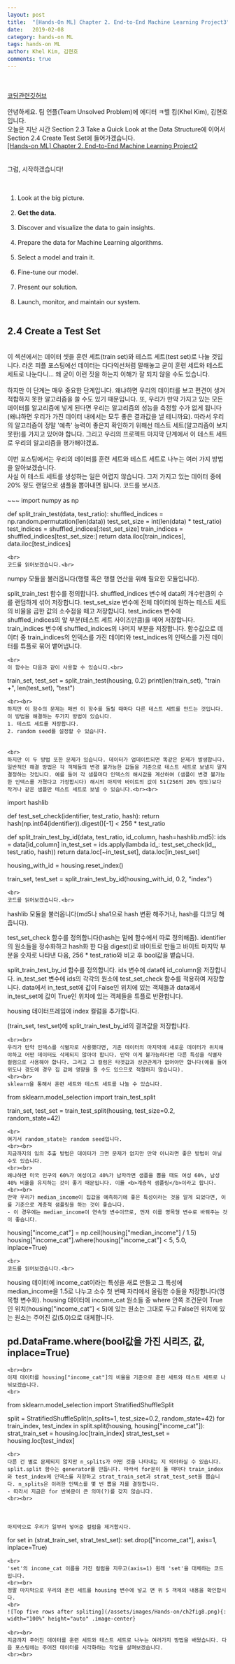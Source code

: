 ```yaml
---
layout: post
title:  "[Hands-On ML] Chapter 2. End-to-End Machine Learning Project3"
date:   2019-02-08
category: hands-on ML
tags: hands-on ML
author: Khel Kim, 김현호
comments: true
---
```

<br><br>
[코딩관련깃허브](https://github.com/rickiepark/handson-ml)
<br><br>
안녕하세요. 팀 언플(Team Unsolved Problem)에 에디터 ㅋ헬 킴(Khel Kim), 김현호입니다.
<br>
오늘은 지난 시간 Section 2.3 Take a Quick Look at the Data Structure에 이어서 Section 2.4 Create Test Set에 들어가겠습니다.
<br>
[[Hands-on ML] Chapter 2. End-to-End Machine Learning Project2](https://unsolvedproblem.github.io/hands-on%20ml/2019/02/08/Hands-On-Machine-Learning-with-Scikit-Learn-and-Tensorflow.html)
<br><br><br>
그럼, 시작하겠습니다!
<br><br><br>
1. Look at the big picture.
<br><br>
2. __Get the data.__
<br><br>
3. Discover and visualize the data to gain insights.
<br><br>
4. Prepare the data for Machine Learning algorithms.
<br><br>
5. Select a model and train it.
<br><br>
6. Fine-tune our model.
<br><br>
7. Present our solution.
<br><br>
8. Launch, monitor, and maintain our system.
<br><br>



## 2.4 Create a Test Set
<br>
이 섹션에서는 데이터 셋을 훈련 세트(train set)와 테스트 세트(test set)로 나눌 것입니다. 라온 피플 포스팅에선 데이터는 다다익선처럼 말해놓고 굳이 훈련 세트와 테스트 세트로 나눈다니... 왜 굳이 이런 짓을 하는지 이해가 잘 되지 않을 수도 있습니다.<br><br>
하지만 이 단계는 매우 중요한 단계입니다. 왜냐하면 우리의 데이터를 보고 편견이 생겨 적합하지 못한 알고리즘을 쓸 수도 있기 때문입니다. 또, 우리가 만약 가지고 있는 모든 데이터를 알고리즘에 넣게 된다면 우리는 알고리즘의 성능을 측정할 수가 없게 됩니다(왜냐하면 우리가 가진 데이터 내에서는 모두 좋은 결과값을 낼 테니까요). 따라서 우리의 알고리즘이 정말 '예측' 능력이 좋은지 확인하기 위해선 테스트 세트(알고리즘이 보지 못한)를 가지고 있어야 합니다. 그리고 우리의 프로젝트 마지막 단계에서 이 테스트 세트로 우리의 알고리즘을 평가해야겠죠.<br><br>
이번 포스팅에서는 우리의 데이터를 훈련 세트와 테스트 세트로 나누는 여러 가지 방법을 알아보겠습니다.
<br>
사실 이 테스트 세트를 생성하는 일은 어렵지 않습니다. 그저 가지고 있는 데이터 중에 20% 정도 랜덤으로 샘플을 뽑아내면 됩니다. 코드를 보시죠.<br><br>  
~~~
import numpy as np

def split_train_test(data, test_ratio):
    shuffled_indices = np.random.permutation(len(data))
    test_set_size = int(len(data) * test_ratio)
    test_indices = shuffled_indices[:test_set_size]
    train_indices = shuffled_indices[test_set_size:]
    return data.iloc[train_indices], data.iloc[test_indices]
~~~
<br>
코드를 읽어보겠습니다.<br>

~~~
numpy 모듈을 불러옵니다(행렬 혹은 행렬 연산을 위해 필요한 모듈입니다).

split_train_test 함수를 정의합니다.
  shuffled_indices 변수에 data의 개수만큼의 수를 랜덤하게 섞어 저장합니다.
  test_set_size 변수에 전체 데이터에 원하는 테스트 세트의 비율을 곱한 값의
  소수점을 떼고 저장합니다.
  test_indices 변수에 shuffled_indices의 앞 부분(테스트 세트 사이즈만큼)을
  떼어 저장합니다.
  train_indices 변수에 shuffled_indices의 나머지 부분을 저장합니다.
  함수값으로 데이터 중 train_indices의 인덱스를 가진 데이터와
  test_indices의 인덱스를 가진 데이터를 튜플로 묶어 뱉어냅니다.
~~~
<br>
이 함수는 다음과 같이 사용할 수 있습니다.<br>
~~~
train_set, test_set = split_train_test(housing, 0.2)
print(len(train_set), "train +", len(test_set), "test")
~~~
<br><br>
하지만 이 함수의 문제는 매번 이 함수를 돌릴 때마다 다른 테스트 세트를 만드는 것입니다. 이 방법을 해결하는 두가지 방법이 있습니다.
1. 테스트 세트를 저장합니다.
2. random seed를 설정할 수 있습니다.


<br>
하지만 이 두 방법 또한 문제가 있습니다. 데이터가 업데이트되면 똑같은 문제가 발생합니다. 일반적인 해결 방법은 각 객체들의 변경 불가능한 값들을 기준으로 테스트 세트로 보낼지 말지 결정하는 것입니다. 예를 들어 각 샘플마다 인덱스의 해시값을 계산하여 (샘플이 변경 불가능한 인덱스를 가졌다고 가정합시다) 해시의 마지막 바이트의 값이 51(256의 20% 정도)보다 작거나 같은 샘플만 테스트 세트로 보낼 수 있습니다.<br><br>
~~~
import hashlib

def test_set_check(identifier, test_ratio, hash):
    return hash(np.int64(identifier)).digest()[-1] < 256 * test_ratio

def split_train_test_by_id(data, test_ratio, id_column, hash=hashlib.md5):
    ids = data[id_column]
    in_test_set = ids.apply(lambda id_: test_set_check(id_, test_ratio, hash))
    return data.loc[~in_test_set], data.loc[in_test_set]

housing_with_id = housing.reset_index()

train_set, test_set = split_train_test_by_id(housing_with_id, 0.2, "index")
~~~
<br>
코드를 읽어보겠습니다.<br>
~~~
hashlib 모듈을 불러옵니다(md5나 sha1으로 hash 변환 해주거나, hash를 디코딩 해줍니다).

test_set_check 함수를 정의합니다(hash는 밑에 함수에서 따로 정의해줌).
  identifier의 원소들을 정수화하고 hash화 한 다음 digest()로 바이트로 만들고
  바이트 마지막 부분을 숫자로 나타낸 다음, 256 * test_ratio와 비교 후 bool값을
  뱉습니다.

split_train_test_by_id 함수를 정의합니다.
  ids 변수에 data에 id_column을 저장합니다.
  in_test_set 변수에 ids의 각각의 원소에 test_set_check 함수를 적용하여 저장합니다.
  data에서 in_test_set에 값이 False인 위치에 있는 객체들과
  data에서 in_test_set에 값이 True인 위치에 있는 객체들을 튜플로 반환합니다.

housing 데이터프레임에 index 컬럼을 추가합니다.

(train_set, test_set)에 split_train_test_by_id의 결과값을 저장합니다.
~~~
<br><br>
우리가 만약 인덱스를 식별자로 사용했다면, 기존 데이터의 마지막에 새로운 데이터가 위치해야하고 어떤 데이터도 삭제되지 않아야 합니다. 만약 이게 불가능하다면 다른 특성을 식별자 컬럼으로 사용해야 합니다. 그리고 그 컬럼은 타겟값과 상관관계가 없어야만 합니다(예를 들어 위도나 경도에 경우 집 값에 영향을 줄 수도 있으므로 적절하지 않습니다).
<br><br>
sklearn을 통해서 훈련 세트와 테스트 세트를 나눌 수 있습니다.

~~~
from sklearn.model_selection import train_test_split

train_set, test_set = train_test_split(housing, test_size=0.2, random_state=42)
~~~
<br>
여기서 random_state는 random seed입니다.
<br><br>
지금까지의 임의 추출 방법은 데이터가 크면 문제가 없지만 만약 아니라면 좋은 방법이 아닐 수도 있습니다.
<br><br>
왜냐하면 미국 인구의 60%가 여성이고 40%가 남자라면 샘플을 뽑을 때도 여성 60%, 남성 40% 비율을 유지하는 것이 좋기 때문입니다. 이를 <b>계층적 샘플링</b>이라고 합니다.
<br><br>
만약 우리가 median_income이 집값을 예측하기에 좋은 특성이라는 것을 알게 되었다면, 이를 기준으로 계층적 샘플링을 하는 것이 좋습니다.
- 이 경우에는 median_income이 연속형 변수이므로, 먼저 이를 명목형 변수로 바꿔주는 것이 좋습니다.

~~~
housing["income_cat"] = np.ceil(housing["median_income"] / 1.5)
housing["income_cat"].where(housing["income_cat"] < 5, 5.0, inplace=True)
~~~
<br>
코드를 읽어보겠습니다.<br>
~~~
housing 데이터에 income_cat이라는 특성을 새로 만들고 그 특성에 median_income을 1.5로 나누고 소수 첫 번째 자리에서 올림한 수들을 저장합니다(명목형 변수화).
housing 데이터에 income_cat 원소들 중 where 안쪽 조건문이 True인 위치(housing["income_cat"] < 5)에 있는 원소는 그대로 두고 False인 위치에 있는 원소는 주어진 값(5.0)으로 대체합니다.
## pd.DataFrame.where(bool값을 가진 시리즈, 값, inplace=True)
~~~
<br><br>
이제 데이터를 housing["income_cat"]의 비율을 기준으로 훈련 세트와 테스트 세트로 나눠보겠습니다.
<br>
~~~
from sklearn.model_selection import StratifiedShuffleSplit

split = StratifiedShuffleSplit(n_splits=1, test_size=0.2, random_state=42)
for train_index, test_index in split.split(housing, housing["income_cat"]):
    strat_train_set = housing.loc[train_index]
    strat_test_set = housing.loc[test_index]
~~~
<br>
다른 건 별로 문제되지 않지만 n_splits가 어떤 것을 나타내는 지 의아하실 수 있습니다. split.split 함수는 generator를 만듭니다. 따라서 for문이 돌 때마다 train_index와 test_index에 인덱스를 저장하고 strat_train_set과 strat_test_set을 뽑습니다. n_splits은 이러한 인텍스를 몇 번 뽑을 지를 결정합니다.
- 따라서 지금은 for 반복문이 큰 의미(?)를 갖지 않습니다.
<br><br>



마지막으로 우리가 일부러 넣어준 컬럼을 제거합시다.
~~~
for set in (strat_train_set, strat_test_set):
    set.drop(["income_cat"], axis=1, inplace=True)
~~~
<br>
'set'의 income_cat 이름을 가진 컬럼을 지우고(axis=1) 원래 'set'을 대체하는 코드입니다.
<br><br>
정말 마지막으로 우리의 훈련 세트를 housing 변수에 넣고 맨 위 5 객체의 내용을 확인합시다.
<br>
![Top five rows after spliting](/assets/images/Hands-on/ch2fig8.png){: width="100%" height="auto" .image-center}

<br><br>
지금까지 주어진 데이터를 훈련 세트와 테스트 세트로 나누는 여러가지 방법을 배웠습니다. 다음 포스팅에는 주어진 데이터를 시각화하는 작업을 살펴보겠습니다.
<br><br>
